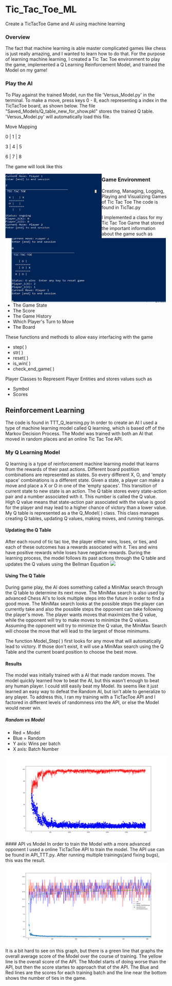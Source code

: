 # Tic_Tac_Toe_ML
Create a TicTacToe Game and AI using machine learning

### Overview

The fact that machine learning is able master complicated games like chess is just really amazing, and I wanted to learn how to do that.  For the purpose of learning machine learning, I created a Tic Tac Toe environment to play the game, implemented a Q Learning Reinforcement Model, and trained the Model on my game!

### Play the AI
To Play against the trained Model, run the file 'Versus_Model.py' in the terminal. To make a move, press keys 0 - 8, each representing a index in the TicTacToe board, as shown below. The file "Saved_Models/Q_table_new_for_show.pkl" stores the trained Q table. 'Versus_Model.py' will automatically load this file.

Move Mapping

0 | 1 | 2 

3 | 4 | 5

6 | 7 | 8

The game will look like this

<img src = "Pictures/TTT_Visual_1.png" align = "left" height = "200" width = "300">
<img src = "Pictures/TTT_Visual_2.png"  align = "left" height = "200" width = "500">



### Game Environment
Creating, Managing, Logging, Playing and Visualizing Games of Tic Tac Toe
The code is found in TicTac.py

I implemented a class for my Tic Tac Toe Game that stored the important information about the game such as
* The Game State
* The Score
* The Game History
* Which Player's Turn to Move 
* The Board

These functions and methods to allow easy interfacing with the game
* step( )
* str( )
* reset( )
* is_win( ) 
* check_end_game( )

Player Classes to Represent Player Entities and stores values such as
* Symbol
* Scores

## Reinforcement Learning
The code is found in TTT_Q_learning.py
In order to create an AI I used a type of machine learning model called Q learning, which is based off of the Markov Decision Process. The Model was trained with both an AI that moved in random places and an online Tic Tac Toe API.

### My Q Learning Model
Q learning is a type of reinforcement machine learning model that learns from the rewards of their past actions. Different board postition combinations are represented as states. So every different X, O,  and 'empty space' combinations is a different state. Given a state, a player can make a move and place a X or O in one of the 'empty spaces'. This transition of current state to new state is an action. The Q table stores every state-action pair and a number associated with it. This number is called the Q value. High Q value means that state-action pair associated with the value is good for the player and may lead to a higher chance of victory than a lower value. 
My Q table is represented as a the Q_Model( ) class. This class manages creating Q tables, updating Q values, making moves, and running trainings.

#### Updating the Q Table
After each round of tic tac toe, the player either wins, loses, or ties, and each of these outcomes has a rewards associated with it. 
Ties and wins have positive rewards while loses have negative rewards. During the learning process, the model follows its past actions through the Q table and updates the Q values using the Bellman Equation 
<img src = "https://images.ecosia.org/gmWtFRCaV9uMC43fav0OIH_O0YA=/0x390/smart/https%3A%2F%2Frandomant.net%2Fimages%2Falgorithm-behind-curtain-3%2Fq_learning_algorithm_1.gif">


#### Using The Q Table
During game play, the AI does something called a MiniMax search through the Q table to determine its next move. The MiniMax search is also used by advanced Chess AI's to look multiple steps into the future in order to find a good move. The MiniMax search looks at the possible steps the player can currently take and also the possible steps the opponent can take following the player's move. The player wants moves that maximizes the Q value, while the opponent will try to make moves to minimize the Q values. Assuming the opponent will try to minimize the Q value, the MiniMax Search will choose the move that will lead to the largest of those minimums.

The function Model_Step( ) first looks for any move that will automatically lead to victory. If those don't exist, it will use a MiniMax search using the Q Table and the current board position to choose the best move.

#### Results
The model was initially trained with a AI that made random moves. The model quickly learned how to beat the AI, but this wasn't enough to beat any human player. I could still easily beat my Model. Its seems like it just learned an easy way to defeat the Random AI, but isn't able to generalize to any player. To address this, I ran my training with a TicTacToe API and I factored in different levels of randomness into the API, or else the Model would never win. 

##### Random vs Model
* Red = Model
* Blue = Random
* Y axis: Wins per batch
* X axis: Batch Number
<img src = "Pictures/Computer_first_converged.png">
#### API vs Model
In order to train the Model with a more advanced opponent I used a online TicTacToe API to train the model. The API use can be found in API_TTT.py. After running multiple trainings(and fixing bugs), this was the result. 
<img src = "Pictures/500_Zoom_Improvement.png">
It is a bit hard to see on this graph, but there is a green line that graphs the overall average score of the Model over the course of training. The yellow line is the overall score of the API. The Model starts of doing worse than the API, but then the score startes to approach that of the API. The Blue and Red lines are the scores for each training batch and the line near the bottom shows the number of ties in the game.
